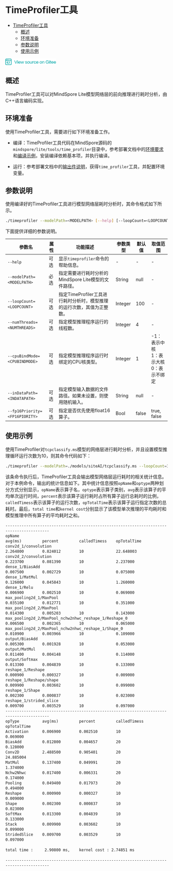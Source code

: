 ﻿# TimeProfiler工具

<!-- TOC -->

- [TimeProfiler工具](#timeprofiler工具)
    - [概述](#概述)
    - [环境准备](#环境准备)
    - [参数说明](#参数说明)
    - [使用示例](#使用示例)

<!-- /TOC -->

<a href="https://gitee.com/mindspore/docs/blob/master/lite/tutorials/source_zh_cn/use/timeprofiler_tool.md" target="_blank"><img src="../_static/logo_source.png"></a>

## 概述

TimeProfiler工具可以对MindSpore Lite模型网络层的前向推理进行耗时分析，由C++语言编码实现。

## 环境准备

使用TimeProfiler工具，需要进行如下环境准备工作。

- 编译：TimeProfiler工具代码在MindSpore源码的`mindspore/lite/tools/time_profiler`目录中，参考部署文档中的[环境要求](https://www.mindspore.cn/lite/tutorial/zh-CN/master/deploy.html#id2)和[编译示例](https://www.mindspore.cn/lite/tutorial/zh-CN/master/deploy.html#id5)，安装编译依赖基本项，并执行编译。

- 运行：参考部署文档中的[输出件说明](https://www.mindspore.cn/lite/tutorial/zh-CN/master/deploy.html#id4)，获得`time_profiler`工具，并配置环境变量。

## 参数说明

使用编译好的TimeProfiler工具进行模型网络层耗时分析时，其命令格式如下所示。

```bash
./timeprofiler --modelPath=<MODELPATH> [--help] [--loopCount=<LOOPCOUNT>] [--numThreads=<NUMTHREADS>] [--cpuBindMode=<CPUBINDMODE>] [--inDataPath=<INDATAPATH>] [--fp16Priority=<FP16PRIORITY>]
```

下面提供详细的参数说明。

| 参数名            | 属性 | 功能描述                                                     | 参数类型 | 默认值 | 取值范围 |
| ----------------- | ---- | ------------------------------------------------------------ | ------ | -------- | ---------------------------------- |
| `--help` | 可选 | 显示`timeprofiler`命令的帮助信息。 | - | - | - |
| `--modelPath=<MODELPATH> ` | 必选 | 指定需要进行耗时分析的MindSpore Lite模型的文件路径。 | String | null   | -        |
| `--loopCount=<LOOPCOUNT>` | 可选 | 指定TimeProfiler工具进行耗时分析时，模型推理的运行次数，其值为正整数。 | Integer | 100 | - |
| `--numThreads=<NUMTHREADS>` | 可选 | 指定模型推理程序运行的线程数。 | Integer | 4 | - |
| `--cpuBindMode=<CPUBINDMODE>` | 可选 | 指定模型推理程序运行时绑定的CPU核类型。 | Integer   | 1      | -1：表示中核<br>1：表示大核<br>0：表示不绑定 |
| `--inDataPath=<INDATAPATH>` | 可选 | 指定模型输入数据的文件路径。如果未设置，则使用随机输入。 | String | null | - |
| `--fp16Priority=<FP16PIORITY>` | 可选 | 指定是否优先使用float16算子。 | Bool | false | true, false |

## 使用示例

使用TimeProfiler对`tcpclassify.ms`模型的网络层进行耗时分析，并且设置模型推理循环运行次数为10，则其命令代码如下：

```bash
./timeprofiler --modelPath=./models/siteAI/tcpclassify.ms --loopCount=10
```

该条命令执行后，TimeProfiler工具会输出模型网络层运行耗时的相关统计信息。对于本例命令，输出的统计信息如下。其中统计信息按照`opName`和`optype`两种划分方式分别显示，`opName`表示算子名，`optype`表示算子类别，`avg`表示该算子的平均单次运行时间，`percent`表示该算子运行耗时占所有算子运行总耗时的比例，`calledTimess`表示该算子的运行次数，`opTotalTime`表示该算子运行指定次数的总耗时。最后，`total time`和`kernel cost`分别显示了该模型单次推理的平均耗时和模型推理中所有算子的平均耗时之和。

```
-----------------------------------------------------------------------------------------
opName                                                          avg(ms)         percent         calledTimess    opTotalTime
conv2d_1/convolution                                            2.264800        0.824012        10              22.648003
conv2d_2/convolution                                            0.223700        0.081390        10              2.237000
dense_1/BiasAdd                                                 0.007500        0.002729        10              0.075000
dense_1/MatMul                                                  0.126000        0.045843        10              1.260000
dense_1/Relu                                                    0.006900        0.002510        10              0.069000
max_pooling2d_1/MaxPool                                         0.035100        0.012771        10              0.351000
max_pooling2d_2/MaxPool                                         0.014300        0.005203        10              0.143000
max_pooling2d_2/MaxPool_nchw2nhwc_reshape_1/Reshape_0           0.006500        0.002365        10              0.065000
max_pooling2d_2/MaxPool_nchw2nhwc_reshape_1/Shape_0             0.010900        0.003966        10              0.109000
output/BiasAdd                                                  0.005300        0.001928        10              0.053000
output/MatMul                                                   0.011400        0.004148        10              0.114000
output/Softmax                                                  0.013300        0.004839        10              0.133000
reshape_1/Reshape                                               0.000900        0.000327        10              0.009000
reshape_1/Reshape/shape                                         0.009900        0.003602        10              0.099000
reshape_1/Shape                                                 0.002300        0.000837        10              0.023000
reshape_1/strided_slice                                         0.009700        0.003529        10              0.097000
-----------------------------------------------------------------------------------------
opType          avg(ms)         percent         calledTimess    opTotalTime
Activation      0.006900        0.002510        10              0.069000
BiasAdd         0.012800        0.004657        20              0.128000
Conv2D          2.488500        0.905401        20              24.885004
MatMul          0.137400        0.049991        20              1.374000
Nchw2Nhwc       0.017400        0.006331        20              0.174000
Pooling         0.049400        0.017973        20              0.494000
Reshape         0.000900        0.000327        10              0.009000
Shape           0.002300        0.000837        10              0.023000
SoftMax         0.013300        0.004839        10              0.133000
Stack           0.009900        0.003602        10              0.099000
StridedSlice    0.009700        0.003529        10              0.097000

total time :     2.90800 ms,    kernel cost : 2.74851 ms

-----------------------------------------------------------------------------------------
```